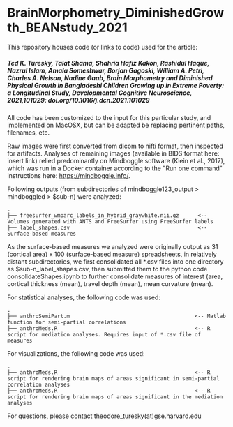 # BrainMorphometry_DiminishedGrowth_BEANstudy_2021

This repository houses code (or links to code) used for the article:

##### *Ted K. Turesky, Talat Shama, Shahria Hafiz Kakon, Rashidul Haque, Nazrul Islam, Amala Someshwar, Borjan Gagoski, William A. Petri, Charles A. Nelson, Nadine Gaab, Brain Morphometry and Diminished Physical Growth in Bangladeshi Children Growing up in Extreme Poverty: a Longitudinal Study, Developmental Cognitive Neuroscience, 2021,101029: doi.org/10.1016/j.dcn.2021.101029*

All code has been customized to the input for this particular study, and implemented on MacOSX, but can be adapted be replacing pertinent paths, filenames, etc.

Raw images were first converted from dicom to nifti format, then inspected for artifacts. Analyses of remaining images (available in BIDS format here: insert link) relied predominantly on Mindboggle software (Klein et al., 2017), which was run in a Docker container according to the "Run one command" instructions here: https://mindboggle.info/. 

Following outputs (from subdirectories of mindboggle123_output > mindboggled > $sub-n) were analyzed:

    .
    ├── freesurfer_wmparc_labels_in_hybrid_graywhite.nii.gz      <-- Volumes generated with ANTS and FreeSurfer using FreeSurfer labels 
    ├── label_shapes.csv                                         <-- Surface-based measures      

As the surface-based measures we analyzed were originally output as 31 (cortical area) x 100 (surface-based measure) spreadsheets, in relatively distant subdirectories, we first consolidated all *.csv files into one directory as $sub-n_label_shapes.csv, then submitted them to the python code consolidateShapes.ipynb to further consolidate measures of interest (area, cortical thickness (mean), travel depth (mean), mean curvature (mean).

For statistical analyses, the following code was used:

    .
    ├── anthroSemiPart.m                                        <-- Matlab function for semi-partial correlations
    ├── anthroMeds.R                                            <-- R script for mediation analyses. Requires input of *.csv file of measures

For visualizations, the following code was used:

    .
    ├── anthroMeds.R                                            <-- R script for rendering brain maps of areas significant in semi-partial correlation analyses
    ├── anthroMeds.R                                            <-- R script for rendering brain maps of areas significant in the mediation analyses


For questions, please contact theodore_turesky(at)gse.harvard.edu




